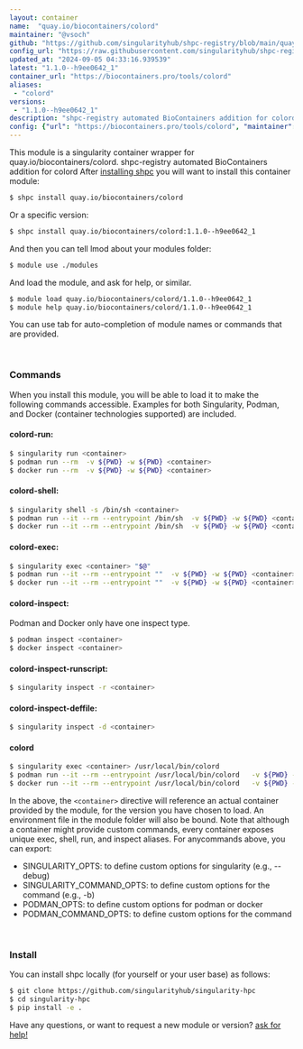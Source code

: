 ```yaml
---
layout: container
name:  "quay.io/biocontainers/colord"
maintainer: "@vsoch"
github: "https://github.com/singularityhub/shpc-registry/blob/main/quay.io/biocontainers/colord/container.yaml"
config_url: "https://raw.githubusercontent.com/singularityhub/shpc-registry/main/quay.io/biocontainers/colord/container.yaml"
updated_at: "2024-09-05 04:33:16.939539"
latest: "1.1.0--h9ee0642_1"
container_url: "https://biocontainers.pro/tools/colord"
aliases:
 - "colord"
versions:
 - "1.1.0--h9ee0642_1"
description: "shpc-registry automated BioContainers addition for colord"
config: {"url": "https://biocontainers.pro/tools/colord", "maintainer": "@vsoch", "description": "shpc-registry automated BioContainers addition for colord", "latest": {"1.1.0--h9ee0642_1": "sha256:cde7f3de1298fa9c6f31bebffb889395a3560edf51b29f5f9c36bf7d52fcc48b"}, "tags": {"1.1.0--h9ee0642_1": "sha256:cde7f3de1298fa9c6f31bebffb889395a3560edf51b29f5f9c36bf7d52fcc48b"}, "docker": "quay.io/biocontainers/colord", "aliases": {"colord": "/usr/local/bin/colord"}}
---
```


This module is a singularity container wrapper for quay.io/biocontainers/colord.
shpc-registry automated BioContainers addition for colord
After [installing shpc](#install) you will want to install this container module:


```bash
$ shpc install quay.io/biocontainers/colord
```

Or a specific version:

```bash
$ shpc install quay.io/biocontainers/colord:1.1.0--h9ee0642_1
```

And then you can tell lmod about your modules folder:

```bash
$ module use ./modules
```

And load the module, and ask for help, or similar.

```bash
$ module load quay.io/biocontainers/colord/1.1.0--h9ee0642_1
$ module help quay.io/biocontainers/colord/1.1.0--h9ee0642_1
```

You can use tab for auto-completion of module names or commands that are provided.

<br>

### Commands

When you install this module, you will be able to load it to make the following commands accessible.
Examples for both Singularity, Podman, and Docker (container technologies supported) are included.

#### colord-run:

```bash
$ singularity run <container>
$ podman run --rm  -v ${PWD} -w ${PWD} <container>
$ docker run --rm  -v ${PWD} -w ${PWD} <container>
```

#### colord-shell:

```bash
$ singularity shell -s /bin/sh <container>
$ podman run --it --rm --entrypoint /bin/sh  -v ${PWD} -w ${PWD} <container>
$ docker run --it --rm --entrypoint /bin/sh  -v ${PWD} -w ${PWD} <container>
```

#### colord-exec:

```bash
$ singularity exec <container> "$@"
$ podman run --it --rm --entrypoint ""  -v ${PWD} -w ${PWD} <container> "$@"
$ docker run --it --rm --entrypoint ""  -v ${PWD} -w ${PWD} <container> "$@"
```

#### colord-inspect:

Podman and Docker only have one inspect type.

```bash
$ podman inspect <container>
$ docker inspect <container>
```

#### colord-inspect-runscript:

```bash
$ singularity inspect -r <container>
```

#### colord-inspect-deffile:

```bash
$ singularity inspect -d <container>
```


#### colord

```bash
$ singularity exec <container> /usr/local/bin/colord
$ podman run --it --rm --entrypoint /usr/local/bin/colord   -v ${PWD} -w ${PWD} <container> -c " $@"
$ docker run --it --rm --entrypoint /usr/local/bin/colord   -v ${PWD} -w ${PWD} <container> -c " $@"
```



In the above, the `<container>` directive will reference an actual container provided
by the module, for the version you have chosen to load. An environment file in the
module folder will also be bound. Note that although a container
might provide custom commands, every container exposes unique exec, shell, run, and
inspect aliases. For anycommands above, you can export:

 - SINGULARITY_OPTS: to define custom options for singularity (e.g., --debug)
 - SINGULARITY_COMMAND_OPTS: to define custom options for the command (e.g., -b)
 - PODMAN_OPTS: to define custom options for podman or docker
 - PODMAN_COMMAND_OPTS: to define custom options for the command

<br>

### Install

You can install shpc locally (for yourself or your user base) as follows:

```bash
$ git clone https://github.com/singularityhub/singularity-hpc
$ cd singularity-hpc
$ pip install -e .
```

Have any questions, or want to request a new module or version? [ask for help!](https://github.com/singularityhub/singularity-hpc/issues)